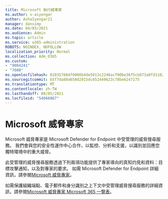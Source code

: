 ```yaml
---
title: Microsoft 執行緒專家
ms.author: v-aiyengar
author: AshaIyengar21
manager: dansimp
ms.date: 04/03/2021
ms.audience: Admin
ms.topic: article
ms.service: o365-administration
ROBOTS: NOINDEX, NOFOLLOW
localization_priority: Normal
ms.collection: Adm_O365
ms.custom:
- "9004241"
- "7600"
ms.openlocfilehash: 610357684f0086b4de5813c2246acf00be36f5cb873a0fd1162b00fd0e57eb42
ms.sourcegitcommit: b5f7da89a650d2915dc652449623c78be6247175
ms.translationtype: MT
ms.contentlocale: zh-TW
ms.lasthandoff: 08/05/2021
ms.locfileid: "54066067"
---
```

# <a name="microsoft-threat-experts"></a>Microsoft 威脅專家

Microsoft 威脅專家是 Microsoft Defender for Endpoint 中受管理的威脅搜尋服務。  我們會與您的安全性運作中心合作，以監控、分析和支援，以識別並回應您獨特環境中的重大威脅。

此受管理的威脅搜尋服務透過下列兩項功能提供了專家導向的真知灼見和資料：目標攻擊通知，以及對專家的要求。 如需 Microsoft Defender for Endpoint 詳細資訊，請參閱[Microsoft 威脅專家]( https://docs.microsoft.com/microsoft-365/security/defender-endpoint/microsoft-threat-experts)。

如需保護組織端點、電子郵件和身分識別之上下文中受管理威脅搜尋服務的詳細資訊，請參閱[Microsoft 威脅專家 Microsoft 365 一覽表](https://docs.microsoft.com/microsoft-365/security/mtp/microsoft-threat-experts?view=o365-worldwide)。